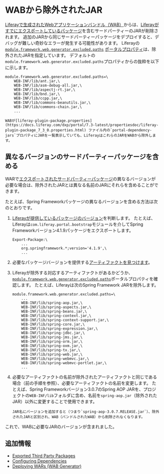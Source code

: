 # WABから除外されたJAR

[Liferayで生成されたWebアプリケーションバンドル（WAB）](./deploying-wars-wab-generator.md)からは、[Liferayがすでにエクスポートしているパッケージ](../../liferay-internals/reference/exported-third-party-packages.md)を含むサードパーティーのJARが削除されます。 追加のJARから同じサードパーティーパッケージをデプロイすると、デバッグが難しい奇妙なエラーが発生する可能性があります。 Liferayの[`module.framework.web.generator.excluded.paths`](https://docs.liferay.com/dxp/portal/7.3-latest/propertiesdoc/portal.properties.html#Module%20Framework%20Web%20Application%20Bundles) [ポータルプロパティ](../../installation-and-upgrades/reference/portal-properties.md)は、除外されたJARを指定しています。 デフォルトの`module.framework.web.generator.excluded.paths`プロパティからの抜粋を以下に示します。

``` properties
module.framework.web.generator.excluded.paths=\
    WEB-INF/lib/ant.jar,\
    WEB-INF/lib/asm-debug-all.jar,\
    WEB-INF/lib/aspectj-rt.jar,\
    WEB-INF/lib/bnd.jar,\
    WEB-INF/lib/ccpp.jar,\
    WEB-INF/lib/commons-beanutils.jar,\
    WEB-INF/lib/commons-chain.jar,\
    ...
```

```{note}
WABが[liferay-plugin-package.properties](https://docs.liferay.com/dxp/portal/7.3-latest/propertiesdoc/liferay-plugin-package_7_3_0.properties.html) ファイル内の`portal-dependency-jars`プロパティにJARを一覧表示していても、LiferayはこれらのJARをWABから除外します。
```

## 異なるバージョンのサードパーティーパッケージを含める

WARで[エクスポートされたサードパーティーパッケージ](../../liferay-internals/reference/exported-third-party-packages.md)の異なるバージョンが必要な場合は、除外されたJARとは異なる名前のJARにそれらを含めることができます。

たとえば、Spring Frameworkパッケージの異なるバージョンを含める方法は次のとおりです。

1.  [Liferayが提供しているパッケージのバージョン](../../liferay-internals/reference/exported-third-party-packages.md)を判断します。 たとえば、Liferayは`com.liferay.portal.bootstrap`モジュールを介してSpring Frameworkバージョン4.1.9パッケージをエクスポートします。
   
        Export-Package:\
            ...
            org.springframework.*;version='4.1.9',\
            ...

2.  必要なパッケージバージョンを提供する[アーティファクトを見つけます](../../liferay-internals/fundamentals/configuring-dependencies/finding-artifacts.md)。

3.  Liferayが除外する対応するアーティファクトがあるかどうか、 [`module.framework.web.generator.excluded.paths`](https://docs.liferay.com/dxp/portal/7.3-latest/propertiesdoc/portal.properties.html#Module%20Framework)ポータルプロパティを確認します。 たとえば、Liferayは次のSpring Framework JARを除外します。

    ``` properties
    module.framework.web.generator.excluded.paths=\
        ...
        WEB-INF/lib/spring-aop.jar,\
        WEB-INF/lib/spring-aspects.jar,\
        WEB-INF/lib/spring-beans.jar,\
        WEB-INF/lib/spring-context.jar,\
        WEB-INF/lib/spring-context-support.jar,\
        WEB-INF/lib/spring-core.jar,\
        WEB-INF/lib/spring-expression.jar,\
        WEB-INF/lib/spring-jdbc.jar,\
        WEB-INF/lib/spring-jms.jar,\
        WEB-INF/lib/spring-orm.jar,\
        WEB-INF/lib/spring-oxm.jar,\
        WEB-INF/lib/spring-tx.jar,\
        WEB-INF/lib/spring-web.jar,\
        WEB-INF/lib/spring-webmvc.jar,\
        WEB-INF/lib/spring-webmvc-portlet.jar,\
        ...
    ```

4.  必要なアーティファクトの名前が除外されたアーティファクトと同じである場合（前の手順を参照）、必要なアーティファクトの名前を変更します。 たとえば、Spring Frameworkバージョン3.0.7のSpring AOP JARを、プロジェクトの`WEB-INF/lib`フォルダに含め、名前を`spring-aop.jar`（除外されたJAR）以外に変更することで使用できます。

    ```{tip}
    JAR名にバージョンを追加すると（つまり`spring-aop-3.0.7.RELEASE.jar`）、除外されたJARと区別され、WAB（バンドルされたWAB）から削除されなくなります。
    ```

これで、WABに必要なJARのバージョンが含まれました。

## 追加情報

  - [Exported Third Party Packages](../../liferay-internals/reference/exported-third-party-packages.md)
  - [Configuring Dependencies](../../liferay-internals/fundamentals/configuring-dependencies.md)
  - [Deploying WARs (WAB Generator)](./deploying-wars-wab-generator.md)
